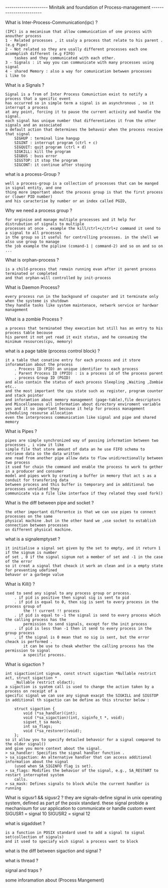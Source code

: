 --------------------- Minitalk and foundation of Process-management  ------------------------

What is Inter-Process-Communication(ipc) ?

    (IPC) is a mecanisum that allow communication of one process with anouther process 
    1 - Related processes , it usaly a process that relate to his parent .(e.g Pipe)
    2 - Not related so they are usally different processes each one acommplish different (e.g FIFO)
        taskes and they communicated with each other.
    3 - Signals : it way you can communicate with many processes using signal
    4 - shared Memory : also a way for comunication betwwen processes 
    i like to 

What is a Signals ?

    Signal is a from of Inter Process Comuniction exist to notify a process that a specific event
    has occurred so in simple term a signal is an asynchronous , so it interrupt a process 
    at any point, forcing it to pause the current activity and handle the signal.
    each signal has unique number that differentiates it from the other signals and an associated
    a default action that determines the behavoir when the process receive that signal
        SIGHUP : terminal line hangup
        SIGINT : interrupt program (ctrl + c)
        SIGQUIT: quit program (ctrl + d)
        SIGKILL: kill the program
        SIGBUS : buss error
        SIGSTOP: it stop the program
        SIGCONT: it continue after stoping

what is a process-Group ? 

    well a process-group is a collection of processes that can be manged in signal entity, and one
    thing more important about the process group is that the first process or (lower PID number)
    and his caracterise by number or an index called PGID,
    
Why we need a process group ?

    for orginise and manage multiple processes and it help for distrubution of signals to multiple
    processes at once . example the kill/ctrl+c/ctrl+z command it send to a signal to all processes
    in the group so it useful for controlling processes. in the shell we also use group to manage 
    the job example the pipline (comand-1 | command-2) and so on and so on ...

What is orphan-process ?

    is a child-process that remain running evan after it parent process terminated or completed
    and that orphan-will controlled by init-process

What is Daemon Process?

    every process run in the backgound of couputer and it terminate only when the systeme is shutdown
    they handle tasks like system maintenace, network service or hardwar management

What is a zombie Process ?

    a process that terminated they execution but still has an entry to his process table becouse
    his parent it not yet read it exit status, and he consuming the minimum resources(cpu, memory)

what is a page table (process control block) ?

    it a table that conatine entry for each process and it store inforamation about the process
        . Process ID (PID) an unique identifier to each process
        . Parent Process ID (PPID) : is a process id of the process parent
        . process Group ID (PGID)
    and also contain the status of each process Sleepling ,Waiting ,Zombie etc..
    and the most important the cpu state such as register, program counter and stack pointer
    and inforamtion about memory management (page-table),file descriptors 
    and Miscellaneous all information about directory enviroment variable
    yes and it so important becouse it help for process management scheduling resourse allocation 
    even the interprocess communication like signal and pipe and shared memory

What is Pipes ?

    pipes are simple synchronized way of passing information between two processes , i view it like
    simple file that store amount of data an he use FIFO schema to retrieve data so the data written
    ane read from another pipe allow data to flow unidirectionally between two process 
    it used for chain the command and enable the process to work to gether in a producer and consumer
    model and pipes work by creating a buffer in memory that act s as a conduit for transfering data
    between process and this buffer is temporary and in additional two processes unrelated they
    communicate via a file like interface if they related they used fork()

What is the diff between pipe and socket ?

    the other important differentce is that we can use pipes to connect processes on the same 
    physical machine .but in the other hand we ,use socket to establish connection between processes
    on different physical machine.

what is a signalemptyset ?
    
    it initialise a signal set given by the set to empty, and it return 1 if the signum is number
    of set , 0 if the signal signum not a member of set and -1 in the case of the error
    so it creat a signal that cheack it work an clean and in a empty state for preventing udefined
    behavor or a garbege value 

What is Kill() ?

    used to send any signal to any process group or process.
        . if pid is positive then signal sig is sent to pid
        . if pid is equal to 0, then sig is sent to every process in the process group of
            the !! current !! process
        . if pid is equal to -1 the signal is send to every process which the calling process has the
            permission to send signals, except for the init process
        . if pid is less than -1 then it send to every process in the group process
        . if the signal is 0 mean that no sig is sent, but the error cheack is performed .
            it can be use to cheak whether the calling process has the permission to signal
            a specific process.

What is sigaction ?

    int sigaction(int signum, const struct sigaction *Nullable restrict act, struct sigaction *
        _Nullable restrict oldact);
    a sigaction is syatem call is used to change the action taken by a process on receipt of a
    specific signal we can use any signum exacpt the SIGKILL and SIGSTOP
    in additional th sigactio can be define as this structer below :

        struct sigaction {
            void (*sa_handler)(int);
            void (*sa_sigaction)(int, siginfo_t *, void);
            sigset_t sa mask;
            int sa_flags;
            void (*sa_restorer)(void);
        };
    so it allow you to specify detailed behavoir for a signal compared to the older signal() 
    and give you more context about the signal.
    > sa_handler: Specifies the signal handler function .
    > sa_sigaction: An alternative handler that can access additional information about the signal 
        (used when SA_SIGINFO flag is set).
    > sa_flags: Modifies the behavior of the signal, e.g., SA_RESTART to restart interrupted system 
        calls.
    > sa_mask: Defines signals to block while the current handler is running

What is sigusr1 && sigusr2 ?
    they are signals-define signal in unix operating system, defined as part pf the posix standard.
    these signal probide a mechanisum for usr application to communicate or handle custom event
    SIGUSR1 = signal 10
    SIGUSR2 = signal 12 

what is sigaddset ?

    is a function in POSIX standard used to add a signal to signal set(collection of signals)
    and it used to speciafy wich signal a process want to block 

what is the diff between sigaction and signal ?

what is thread ?

signal and traps ?

some inforamation about (Process Mangement)

